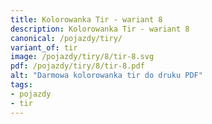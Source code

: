 ```yaml
---
title: Kolorowanka Tir - wariant 8
description: Kolorowanka Tir - wariant 8
canonical: /pojazdy/tiry/
variant_of: tir
image: /pojazdy/tiry/8/tir-8.svg
pdf: /pojazdy/tiry/8/tir-8.pdf
alt: "Darmowa kolorowanka tir do druku PDF"
tags:
- pojazdy
- tir
---
```

